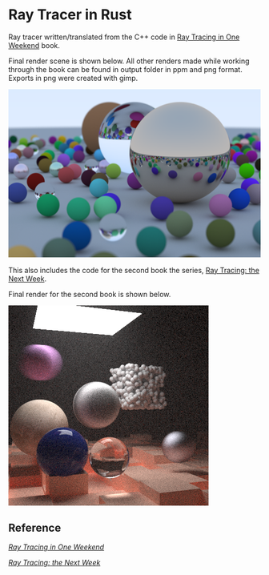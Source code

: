 # Ray Tracer in Rust

Ray tracer written/translated from the C++ code in [Ray Tracing in One Weekend](https://raytracing.github.io/books/RayTracingInOneWeekend.html) book. 

Final render scene is shown below. All other renders made while working through the book can be found in output folder in ppm and png format. Exports in png were created with gimp.

![Image 21](output/image_21.png)

This also includes the code for the second book the series, [Ray Tracing: the Next Week](https://raytracing.github.io/books/RayTracingTheNextWeek.html). 

Final render for the second book is shown below.

![Image 21](output/n.png)

## Reference
[_Ray Tracing in One Weekend_](https://raytracing.github.io/books/RayTracingInOneWeekend.html)

[_Ray Tracing: the Next Week_](https://raytracing.github.io/books/RayTracingTheNextWeek.html)

